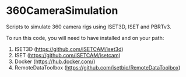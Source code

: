 # 360CameraSimulation
Scripts to simulate 360 camera rigs using ISET3D, ISET and PBRTv3. 

To run this code, you will need to have installed and on your path:
1. ISET3D (https://github.com/ISETCAM/iset3d)
2. ISET (https://github.com/ISETCAM/isetcam)
3. Docker (https://hub.docker.com/)
4. RemoteDataToolbox (https://github.com/isetbio/RemoteDataToolbox)
